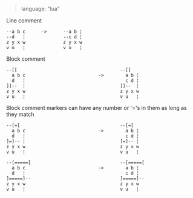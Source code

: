 > language: "lua"

Line comment

    --a b c      ->      --a b ¦
    --d   ¦              --c d ¦
    z y x w              z y x w
    v u   ¦              v u   ¦

Block comment

    --[[                                      --[[
      a b c                           ->        a b ¦
      d   ¦                                     c d ¦
    ]]--  ¦                                   ]]--  ¦
    z y x w                                   z y x w
    v u   ¦                                   v u   ¦


Block comment markers can have any number or '='s in them as long as they match

    --[=[                                     --[=[
      a b c                           ->        a b ¦
      d   ¦                                     c d ¦
    ]=]-- ¦                                   ]=]-- ¦
    z y x w                                   z y x w
    v u   ¦                                   v u   ¦

    --[=====[                                 --[=====[
      a b c                           ->        a b ¦
      d   ¦                                     c d ¦
    ]=====]--                                 ]=====]--
    z y x w                                   z y x w
    v u   ¦                                   v u   ¦
